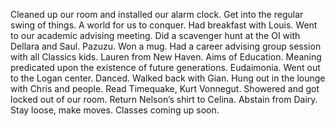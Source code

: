 Cleaned up our room and installed our alarm clock. Get into the regular swing of things. A world for us to conquer. Had breakfast with Louis. Went to our academic advising meeting. Did a scavenger hunt at the OI with Dellara and Saul. Pazuzu. Won a mug. Had a career advising group session with all Classics kids. Lauren from New Haven. Aims of Education. Meaning predicated upon the existence of future generations. Eudaimonia. Went out to the Logan center. Danced. Walked back with Gian. Hung out in the lounge with Chris and people. Read Timequake, Kurt Vonnegut. Showered and got locked out of our room. Return Nelson’s shirt to Celina. Abstain from Dairy. Stay loose, make moves. Classes coming up soon.